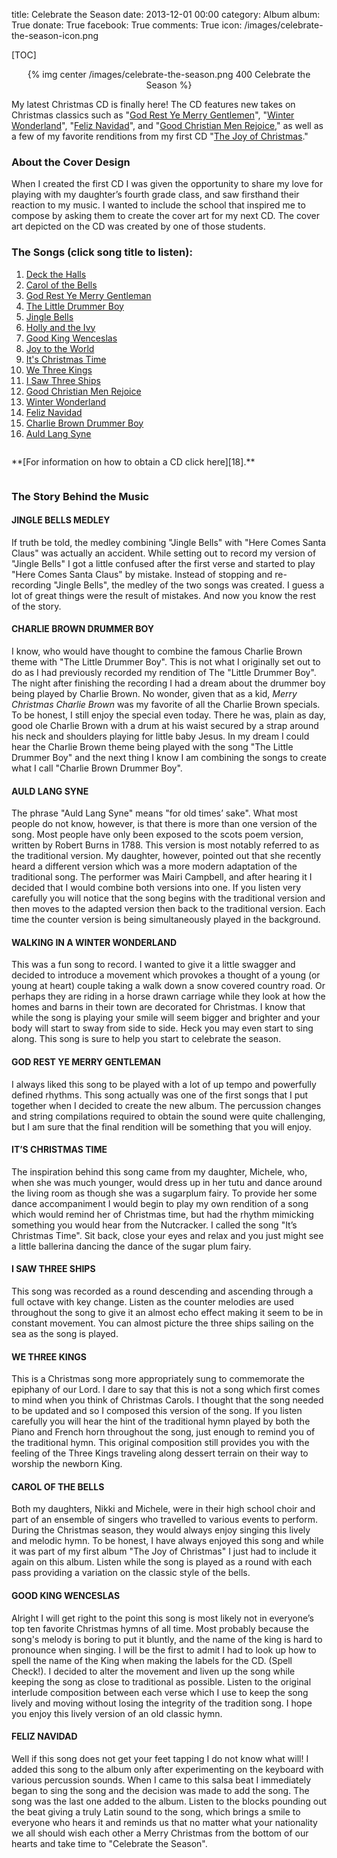 title: Celebrate the Season
date: 2013-12-01 00:00
category: Album
album: True
donate: True
facebook: True
comments: True
icon: /images/celebrate-the-season-icon.png


[TOC]

<center>
{% img center /images/celebrate-the-season.png 400 Celebrate the Season %}
</center>

My latest Christmas CD is finally here!
The CD features new takes on Christmas classics such as "[God Rest Ye Merry Gentlemen][3]", "[Winter Wonderland][13]", "[Feliz Navidad][14]", and "[Good Christian Men Rejoice][12]," as well as a few of my favorite renditions from my first CD "[The Joy of Christmas][17]."


### About the Cover Design

When I created the first CD I was given the opportunity to share my love for playing with my daughter’s fourth grade class, and saw firsthand their reaction to my music.
I wanted to include the school that inspired me to compose by asking them to create the cover art for my next CD.
The cover art depicted on the CD was created by one of those students.


### The Songs (click song title to listen):

1. [Deck the Halls][1]
1. [Carol of the Bells][2]
1. [God Rest Ye Merry Gentleman][3]
1. [The Little Drummer Boy][4]
1. [Jingle Bells][5]
1. [Holly and the Ivy][6]
1. [Good King Wenceslas][7]
1. [Joy to the World][8]
1. [It's Christmas Time][9]
1. [We Three Kings][10]
1. [I Saw Three Ships][11]
1. [Good Christian Men Rejoice][12]
1. [Winter Wonderland][13]
1. [Feliz Navidad][14]
1. [Charlie Brown Drummer Boy][15]
1. [Auld Lang Syne][16]


<div style="padding-top: 1em;"></div>
**[For information on how to obtain a CD click here][18].**
<div style="padding-top: 1em;"></div>


### The Story Behind the Music


#### **JINGLE BELLS MEDLEY**
If truth be told, the medley combining "Jingle Bells" with "Here Comes Santa Claus" was actually an accident.
While setting out to record my version of "Jingle Bells" I got a little confused after the first verse and started to play "Here Comes Santa Claus" by mistake.
Instead of stopping and re-recording "Jingle Bells", the medley of the two songs was created.
I guess a lot of great things were the result of mistakes.
And now you know the rest of the story.


#### **CHARLIE BROWN DRUMMER BOY**
I know, who would have thought to combine the famous Charlie Brown theme with "The Little Drummer Boy".
This is not what I originally set out to do as I had previously recorded my rendition of The "Little Drummer Boy".
The night after finishing the recording I had a dream about the drummer boy being played by Charlie Brown.
No wonder, given that as a kid, *Merry Christmas Charlie Brown* was my favorite of all the Charlie Brown specials.
To be honest, I still enjoy the special even today.
There he was, plain as day, good ole Charlie Brown with a drum at his waist secured by a strap around his neck and shoulders playing for little baby Jesus.
In my dream I could hear the Charlie Brown theme being played with the song "The Little Drummer Boy" and the next thing I know I am combining the songs to create what I call "Charlie Brown Drummer Boy".


#### **AULD LANG SYNE**
The phrase "Auld Lang Syne" means "for old times’ sake".
What most people do not know, however, is that there is more than one version of the song.
Most people have only been exposed to the scots poem version, written by Robert Burns in 1788.
This version is most notably referred to as the traditional version.
My daughter, however, pointed out that she recently heard a different version which was a more modern adaptation of the traditional song.
The performer was Mairi Campbell, and after hearing it I decided that I would combine both versions into one.
If you listen very carefully you will notice that the song begins with the traditional version and then moves to the adapted version then back to the traditional version.
Each time the counter version is being simultaneously played in the background.


#### **WALKING IN A WINTER WONDERLAND**
This was a fun song to record.
I wanted to give it a little swagger and decided to introduce a movement which provokes a thought of a young (or young at heart) couple taking a walk down a snow covered country road.
Or perhaps they are riding in a horse drawn carriage while they look at how the homes and barns in their town are decorated for Christmas.
I know that while the song is playing your smile will seem bigger and brighter and your body will start to sway from side to side.
Heck you may even start to sing along.
This song is sure to help you start to celebrate the season.


#### **GOD REST YE MERRY GENTLEMAN**
I always liked this song to be played with a lot of up tempo and powerfully defined rhythms.
This song actually was one of the first songs that I put together when I decided to create the new album.
The percussion changes and string compilations required to obtain the sound were quite challenging, but I am sure that the final rendition will be something that you will enjoy.


#### **IT’S CHRISTMAS TIME**
The inspiration behind this song came from my daughter, Michele, who, when she was much younger, would dress up in her tutu and dance around the living room as though she was a sugarplum fairy.
To provide her some dance accompaniment I would begin to play my own rendition of a song which would remind her of Christmas time, but had the rhythm mimicking something you would hear from the Nutcracker.
I called the song "It’s Christmas Time".
Sit back, close your eyes and relax and you just might see a little ballerina dancing the dance of the sugar plum fairy.


#### **I SAW THREE SHIPS**
This song was recorded as a round descending and ascending through a full octave with key change.
Listen as the counter melodies are used throughout the song to give it an almost echo effect making it seem to be in constant movement.
You can almost picture the three ships sailing on the sea as the song is played.


#### **WE THREE KINGS**
This is a Christmas song more appropriately sung to commemorate the epiphany of our Lord.
I dare to say that this is not a song which first comes to mind when you think of Christmas Carols.
I thought that the song needed to be updated and so I composed this version of the song.
If you listen carefully you will hear the hint of the traditional hymn played by both the Piano and French horn throughout the song, just enough to remind you of the traditional hymn.
This original composition still provides you with the feeling of the Three Kings traveling along dessert terrain on their way to worship the newborn King.


#### **CAROL OF THE BELLS**
Both my daughters, Nikki and Michele, were in their high school choir and part of an ensemble of singers who travelled to various events to perform.
During the Christmas season, they would always enjoy singing this lively and melodic hymn.
To be honest, I have always enjoyed this song and while it was part of my first album "The Joy of Christmas" I just had to include it again on this album.
Listen while the song is played as a round with each pass providing a variation on the classic style of the bells.


#### **GOOD KING WENCESLAS**
Alright I will get right to the point this song is most likely not in everyone’s top ten favorite Christmas hymns of all time.
Most probably because the song's melody is boring to put it bluntly, and the name of the king is hard to pronounce when singing.
I will be the first to admit I had to look up how to spell the name of the King when making the labels for the CD.
(Spell Check!).
I decided to alter the movement and liven up the song while keeping the song as close to traditional as possible.
Listen to the original interlude composition between each verse which I use to keep the song lively and moving without losing the integrity of the tradition song.
I hope you enjoy this lively version of an old classic hymn.


#### **FELIZ NAVIDAD**
Well if this song does not get your feet tapping I do not know what will!
I added this song to the album only after experimenting on the keyboard with various percussion sounds.
When I came to this salsa beat I immediately began to sing the song and the decision was made to add the song.
The song was the last one added to the album.
Listen to the blocks pounding out the beat giving a truly Latin sound to the song, which brings a smile to everyone who hears it and reminds us that no matter what your nationality we all should wish each other a Merry Christmas from the bottom of our hearts and take time to "Celebrate the Season".






[1]: /downloads/music/celebrate-the-season/01-Deck-The-Halls.mp3 "Deck the Halls"
[2]: /downloads/music/celebrate-the-season/02-Carol-of-the-Bells.mp3 "Carold of the Bells"
[3]: /downloads/music/celebrate-the-season/03-God-Rest-Ye-Merry-Gentlemen.mp3 "God Rest Ye Merry Gentlemen"
[4]: /downloads/music/celebrate-the-season/04-The-Little-Drummer-Boy.mp3 "The Little Drummer Boy"
[5]: /downloads/music/celebrate-the-season/05-Jingle-Bells.mp3 "Jingle Bells"
[6]: /downloads/music/celebrate-the-season/06-Holly-and-the-Ivy.mp3 "Holly and the Ivy"
[7]: /downloads/music/celebrate-the-season/07-Good-King-Wenceslas.mp3 "Good King Wenceslas"
[8]: /downloads/music/celebrate-the-season/08-Joy-To-The-World.mp3 "Joy to the World"
[9]: /downloads/music/celebrate-the-season/09-It-is-Christmas-Time.mp3 "It's Christmas Time"
[10]: /downloads/music/celebrate-the-season/10-We-Three-Kings.mp3 "We Three Kings"
[11]: /downloads/music/celebrate-the-season/11-I-Saw-Three-Ships.mp3 "I Saw Three Ships"
[12]: /downloads/music/celebrate-the-season/12-Good-Christian-Men-Rejoice.mp3 "Good Christian Men Rejoice"
[13]: /downloads/music/celebrate-the-season/13-Winter-Wonderland.mp3 "Winter Wonderland"
[14]: /downloads/music/celebrate-the-season/14-Feliz-Navidad.mp3 "Feliz Navidad"
[15]: /downloads/music/celebrate-the-season/15-Charlie-Brown-Drummer-Boy.mp3 "Charlie Brown Drummer Boy"
[16]: /downloads/music/celebrate-the-season/16-Auld-Lang-Syne.mp3 "Auld Lang Syne"
[17]: {filename}/posts/the-joy-of-christmas.markdown "The Joy of Christmas"
[18]: {filename}/pages/how-to-obtain-a-cd.markdown "Obtaining a CD"
